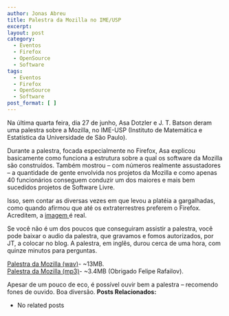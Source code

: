 ```yaml
---
author: Jonas Abreu
title: Palestra da Mozilla no IME/USP
excerpt:
layout: post
category:
  - Eventos
  - Firefox
  - OpenSource
  - Software
tags:
  - Eventos
  - Firefox
  - OpenSource
  - Software
post_format: [ ]
---
```

Na última quarta feira, dia 27 de junho, Asa Dotzler e J. T. Batson deram uma palestra sobre a Mozilla, no IME-USP (Instituto de Matemática e Estatística da Universidade de São Paulo).

Durante a palestra, focada especialmente no Firefox, Asa explicou basicamente como funciona a estrutura sobre a qual os software da Mozilla são construídos. Também mostrou – com números realmente assustadores – a quantidade de gente envolvida nos projetos da Mozilla e como apenas 40 funcionários conseguem conduzir um dos maiores e mais bem sucedidos projetos de Software Livre.

Isso, sem contar as diversas vezes em que levou a platéia a gargalhadas, como quando afirmou que até os extraterrestres preferem o Firefox. Acreditem, a [imagem ][1]é real.

Se você não é um dos poucos que conseguiram assistir a palestra, você pode baixar o audio da palestra, que gravamos e fomos autorizados, por JT, a colocar no blog. A palestra, em inglês, durou cerca de uma hora, com quinze minutos para perguntas.

[ Palestra da Mozilla (wav)][2]- ~13MB.  
[ Palestra da Mozilla (mp3)][3]- ~3.4MB (Obrigado Felipe Rafailov).

Apesar de um pouco de eco, é possível ouvir bem a palestra – recomendo fones de ouvido. Boa diversão. 
**Posts Relacionados:** 
*   No related posts












 [1]: http://www.gearthblog.com/blog/archives/2006/08/firefox_crop_ci.html
 [2]: http://www.vidageek.net/wp-content/public_html/palestraMozillaIMEUSP.wav
 [3]: http://www.vidageek.net/wp-content/public_html/palestraMozillaIMEUSP.mp3





